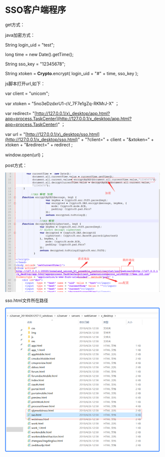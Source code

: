 # SSO客户端程序

get方式：

java加密方式：

String login\_uid = "test"; 

long time = new Date\(\).getTime\(\); 

String sso\_key = "12345678";

 String xtoken = **Crypto**.encrypt\( login\_uid + "\#" + time, sso\_key \);

js脚本打开url,如下：

var client = "unicom"; 

var xtoken = "5no3eDzdxrU1-cV\_7F7e1gZq-RKMrJ-X" ；

var redirect= "[http://127.0.0.1/x\_desktop/app.html?app=process.TaskCenter](http://127.0.0.1/x_desktop/app.html?app=process.TaskCenter)" ；

var url = "[http://127.0.0.1/x\_desktop/sso.html](http://127.0.0.1/x_desktop/sso.html)" + "?client=" + client + "&xtoken=" + xtoken + "&redirect=" + redirect ; 

window.open\(url\)；

post方式：

![](../../.gitbook/assets/image%20%28115%29.png)

sso.html文件所在路径

![](../../.gitbook/assets/image%20%28150%29.png)

